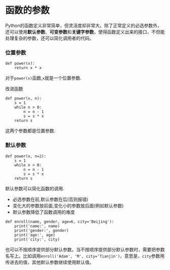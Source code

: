 # 函数的参数

Python的函数定义非常简单，但灵活度却非常大。除了正常定义的必选参数外，还可以使用**默认参数**、**可变参数**和**关键字参数**，使得函数定义出来的接口，不但能处理复杂的参数，还可以简化调用者的代码。

### 位置参数

```
def power(x):
    return x * x
```

对于`power(x)`函数,`x`就是一个位置参数.

改进函数

```
def power(x, n):
    s = 1
    while n > 0:
        n = n - 1
        s = s * x
    return s
```

这两个参数都是位置参数.

### 默认参数

```
def power(x, n=2):
    s = 1
    while n > 0:
        n = n - 1
        s = s * x
    return s
```

默认参数可以简化函数的调用.

* 必选参数在前,默认参数在后\(否则报错\)
* 变化大的参数放前面,变化小的参数放后面\(例如默认参数\)
* 默认参数降低了函数调用的难度

```
def enroll(name, gender, age=6, city='Beijing'):
    print('name:', name)
    print('gender:', gender)
    print('age:', age)
    print('city:', city)
```

也可以不按顺序提供部分默认参数。当不按顺序提供部分默认参数时，需要把参数名写上。比如调用`enroll('Adam', 'M', city='Tianjin')`，意思是，`city`参数用传进去的值，其他默认参数继续使用默认值。



